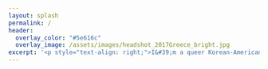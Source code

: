 ```yaml
---
layout: splash
permalink: /
header:
  overlay_color: "#5e616c"
  overlay_image: /assets/images/headshot_2017Greece_bright.jpg
excerpt: '<p style="text-align: right;">I&#39;m a queer Korean-American <br /> migrant neuroscientist and storyteller. <br /> I coordinate the learning collective <br /><strong><em>Dear Neuroscience</em></strong>. <br /><br /> My life is dedicated to <br /> nurturing and participating in <br /> multi-generational, regenerative, <br /> free-choice learning communities. <br /> To learn more about my work, <br /> visit my <a href="https://www.danbeekim.org/open-lab-notebook" style="color:#4f00bd">Open Lab Notebook</a> <br /> or read my graphic novel, <br /> <a href="https://www.danbeekim.org/VIRS" style="color:#4f00bd"><em>The First VIRS</em></a>. <br /> <br /> I use performance art, <br /> gardening, and wilderness <br /> medicine to decolonise the practice <br /> of gathering and organising knowledge. <br /> I love to science in community, and I offer <br /> expertise in the history and philosophy of <br /> neuroscience, and in the practice of <br /> studying and shaping nervous systems with <br /> non-invasive, non-coercive, and radically <br /> inclusive tools and techniques. <br /> <br />If you would like to chat, skill swap, <br /> collaborate, or engage in another <br /> flavour of mind-melding, please email <br /><strong>danbee at danbeekim dot org.</strong><br /> <br /> <br />Thanks for visiting!<br /></p>'
---
```


